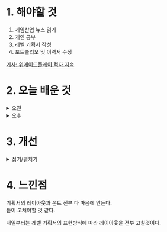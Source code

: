 
# 1. 해야할 것

1. 게임산업 뉴스 읽기 
2. 개인 공부  
3. 레벨 기획서 작성
4. 포트폴리오 및 이력서 수정

[기사: 위메이드플레이 적자 지속](https://www.gamemeca.com/view.php?gid=1748690)

# 2. 오늘 배운 것

<details>
<summary>오전</summary>

## 오늘의 뉴스

![image](https://github.com/JM94Ent/TIL-WIL/assets/143363550/960e6368-0d7b-4e02-9a3f-b2a0b42d4784)

영업 손실이 지속되고 있어도 건재한 위메이드플레이는 어떤 곳일까?\
하지만 작년대비 순손실이 감소했다고하니 새로운 프로젝트가 성공한다면 흑자로 전환할 수 있을 것 같다.

■ 넵튠-트리플라, 방치형 게임  ‘건물주 고양이 키우기’ 출시
'건물주 고양이 키우기'에서 플레이어는 비어 있는 공간에 다양한 사무실을 꾸미고 고양이 직원들을 관리하며 사업을 성장시켜 나가야 합니다. 단순한 건물 관리를 넘어 다양한 기업들과 계약을 맺고 각각의 사무실 인테리어 업그레이드 및 확장을 통해 사업을 성장시키는 게임입니다.

■ 나우닷지지, 라인 넥스트와 업무 협약 정식 체결
글로벌 모바일 클라우드 기업 나우닷지지(대표 로젠 샤르마)는 라인 넥스트(LINE NEXT Inc. 대표 고영수)와 업무 협약(MOU)을 체결, 자사에서 서비스 중인 동명의 클라우드 모바일 게임 플랫폼 나우닷지지(now.gg)에서 라인 넥스트의 게임을 공동으로 서비스한다고 공식 발표했습니다. 최근, 이용자 1억 명 돌파와 더불어, 일본 최대 통신사 NTT 도코모 그룹의 자회사인 'NTT 디지털', 그리고 이번 라인 넥스트와 업무 협약 체결 등 사업 영역을 가파르게 확장하고 있는 클라우드 모바일 게임 플랫폼 '나우닷지지(now.gg)'와 관련된 자세한 내용은 홈페이지에서 확인 가능합니다.

■ [이슈] 아스달 연대기에 불거진 핵 이슈, "적발 즉시 영구 제재" 
넷마블의 신작 MMORPG '아스달 연대기: 세 개의 세력(이하 아스달 연대기)'에서 잇달아 불법 프로그램 사용 정황이 발견되자, 넷마블이 강력한 제재에 나섰습니다. 이처럼 문제가 수면 위에 오르자 넷마블은 지난 5일, 공지 를 통해 '불법 프로그램 사용 관련 안내' 공지를 올리고, 실제로 핵 관련 프로그램을 사용한 모든 계정을 영구적으로 제재할 것이라고 전했습니다.

■ NHN벅스, '네 마음에 새겨진 이름' OST 한국어 리메이크 음원 제작
NHN벅스는 대만 영화 '네 마음에 새겨진 이름(刻在你心底的名字)'의 OST를 한국어로 리메이크 한 '내 마음에 새겨진 이름'을 제작해 7일 오후 6시에 발매한다고 밝혔습니다. 한국어로 리메이크해 선보이는 '내 마음에 새겨진 이름'은 NHN벅스가 음원 유통 사업 확대를 위해 진행 중인 '퍼스트핸드(Firsthand)' 프로젝트의 5번째 음원입니다.

■ XPLA, 웹3 지갑 솔루션 '케플러' 연동해 편리성 향상
글로벌 블록체인 메인넷 'XPLA(엑스플라)'는 웹3 지갑 솔루션 '케플러(Keplr)'를 통해 XPLA 이용자들의 편리성을 향상시켰다고 8일 밝혔습니다. 또한 IBC(인터블록체인 커뮤니케이션) 프로토콜을 활용해 아톰, 오스모시스,  엑셀라 등 약 180여 개의 코스모스 체인 간 경계를 허물어 상호 운용성을 증대시켰습니다.

■ 웹젠노조 유지된다, "조합원 100명 회복 달성"
노동조합 해산 위기까지 겪었던 웹젠노조가 유지됩니다. 앞서 웹젠노조 노영호 지회장은 임직원 과반에 한참 못 미치는 수준으로 조합원이 줄어들자 직을 걸며 조합원 100명 회복에 나섰고, 성공했습니다.

■ 부산, 블록체인 기반 e스포츠 대회 생태계 조성한다
e스포츠 메카 도시 부산에서, e스포츠 산업의 디지털 혁신을 위해 블록체인 기반의 차세대 ICT 기술이 선제적으로 도입됩니다. 부산정보산업진흥원(원장 김태열)과 블록체인 기술 스타트업인 주식회사 호패(대표 심재훈)는  지난 7일 부산이스포츠경기장(이하 브레나)에서 e스포츠 산업의 디지털 혁신 및 블록체인 분산 신원증명(Decentralized Identity, 이하 DID) 기술을 활용한 이스포츠 생태계 고도화 업무협약을 체결했습니다.

■ 데브시스터즈 2024년 1분기 영업이익 81억 원, 분기 흑자 전환
데브시스터즈㈜(대표 조길현)가 K-IFRS 연결 기준 2024년도 1분기 잠정 실적을 8일 발표했습니다. '쿠키런: 킹덤'은 1분기 평균 활성 유저수 및 신규 유저수가 지난해 4분기 대비 각각 40%, 225% 상승하면서 중국을 제외한  글로벌 누적 유저수도 6,500만 명을 돌파했습니다.

■ CDPR "위쳐-사이버펑크 엔진 품, 제한 없음" 
'더 위쳐3: 와일드 헌트', '사이버펑크 2077' 개발사 CD 프로젝트 레드(CDPR)가 게임 제작에 사용된 엔진을 5월 21일부터 누구나 자유롭게 사용할 수 있도록 공개합니다. 7일 CDPR은 "'더 위쳐 3: 와일드 헌트' 게임의 엔진(REDengine, 레드엔진)을 기반으로 제작된 종합 모딩 에디터 'REDkit'이 지금부터 2주 후인 5월 21일 출시된다"라고 밝혔습니다.

■ 하이-파이 러시는 좋았는데 왜... MS, 개발사 탱고 게임 웍스 폐쇄 
MS가 베데스다와 제니맥스 산하 프로젝트 파이프라인 정리를 위해 개발 스튜디오 일부를 폐쇄, 통합합니다. 아케인 오스틴, 알파 독 스튜디오 등 다양한 스튜디오가 정리 대상으로 이름을 올린 가운데 '하이 파이 러시'로 지난해 MS 타이틀 중에서도 유독 좋은 모습을 보여준 탱고 게임 웍스 역시 폐쇄가 발표됐습니다.

■ ‘쿠로코의 농구 스트리트 라이벌즈’ 사전예약 7일 개시
FIVECROSS(파이브크로스)는 일본 인기 농구 애니메이션 「쿠로코의 농구（원제 黒子のバスケ) 」를 원작으로 한 가장 기적적이고 열정적인 농구 대전 모바일 게임 '쿠로코의 농구 Street Rivals'의 사전예약을 시작한다고 7일 밝혔습니다. 이번 사전예약 소식은 원작 「쿠로코의 농구」에 관심있는 유저들과 농구 대전 게임에 관심있는 유저 모두에게 높은 관심을 끌어낼 것으로 예상하고 있습니다.

■ 코나미 신작, 'DDR 월드' 발표 
댄스 댄스 레볼루션, 국내에는 DDR이라는 약칭으로 더 잘 알려져 있는 리듬 게임 시리즈의 최신작이 공개됐습니다. 코나미는 7일, 신작 '댄스 댄스 레볼루션 월드(이하 DDR 월드)'를 최초로 발표하고, 사전 이벤트 관련 정보가 담긴 티저 페이지를 공개했습니다.

■ 위메이드플레이, "3분기 신작들로 점진적인 흑자 전환세 기대"
위메이드플레이(대표 이호대)는 연결기준 매출 304억 원, 영업손실 3억 원, 당기순손실 1억 원을 기록한 2024년 1분기 실적을 7일 발표했습니다. 이번 실적은 '어비스리움 매치'와 '던전앤스톤즈' 등 신작들의 해외 시범 서 비스와 신작을 준비 중인 연결 자회사 운영에 따른 비용 등이 반영됐으나 전년 동기 대비 흑자 전환한 플레이링스의 성장세가 1분기 실적을 견인한 것으로 분석됐습니다.

■ 위메이드 1분기 매출 1,613억 원, "나이트 크로우 글로벌 매출 견인"
위메이드(대표 박관호)가 7일(화) 2024년 1분기 실적을 발표했습니다. 특히, 나이트 크로우 글로벌은 출시 후 3일만에 매출 1,000만 달러를 달성했으며 최고 동시접속자수는 40만명을 돌파하는 등 각종 지표에서 좋은 성과를 거뒀습니다.

■ 닌텐도 스위치2가 이번 회계연도에 진짜 공개된다 
닌텐도가 차기 기종을 이번 회계연도 내에는 발표하겠다고 공식 발표했습니다. 후루카와 사장은 지난 2015년 3월 닌텐도 스위치의 존재를 발표한 이후 벌써 9년이 넘었다며 이번 회계 연도 내에 닌텐도 스위치 후속 기기에  대해 발표하겠다고 전했습니다.

■ '세계 최고의 랜파티' 퀘이크콘 2024, 8월 8일 개최 
'세계 최고의 랜파티'를 표방하는 오랜 역사의 게임 이벤트, '퀘이크콘(QuakeCon)'이 다가오는 8월 8일에 개최됩니다. '세계 최고 랜파티의 귀환'이라는 수식어와 함께 소개된 올해의 퀘이크콘은 현지 시각으로 8월 8일부터 11일까지 4일간 미국 텍사스주 그레이프바인에서 개최될 예정입니다.
</details>


<details>
<summary>오후</summary>

## 이력서 작성
![image](https://github.com/JM94Ent/TIL-WIL/assets/143363550/64625f9d-161d-4d63-b10f-a9ddb24a1715)

## 레벨 기획서 작성
![image](https://github.com/JM94Ent/TIL-WIL/assets/143363550/2eca6858-112f-40d2-a76c-f432c0e17020)


</details>




# 3. 개선


<details>
<summary>접기/펼치기</summary>


</details>



# 4. 느낀점
기획서의 레이아웃과 폰트 전부 다 마음에 안든다.\
뜯어 고쳐야할 것 같다.

내일부터는 레벨 기획서의 표현방식에 따라 레이아웃을 전부 고칠것이다.

